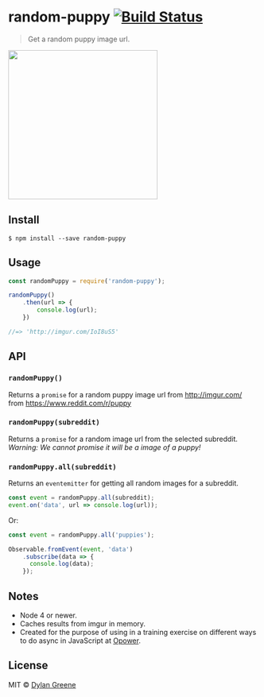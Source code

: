 # random-puppy [![Build Status](https://travis-ci.org/dylang/random-puppy.svg?branch=master)](https://travis-ci.org/dylang/random-puppy)

> Get a random puppy image url.

<img src="http://i.imgur.com/0zZ8m6B.jpg" width="300px">

## Install

```
$ npm install --save random-puppy
```


## Usage

```js
const randomPuppy = require('random-puppy');

randomPuppy()
    .then(url => {
        console.log(url);
    })

//=> 'http://imgur.com/IoI8uS5'
```


## API

### `randomPuppy()`

Returns a `promise` for a random puppy image url from http://imgur.com/ from https://www.reddit.com/r/puppy

### `randomPuppy(subreddit)`

Returns a `promise` for a random image url from the selected subreddit. *Warning: We cannot promise it will be a image of a puppy!*

### `randomPuppy.all(subreddit)`

Returns an `eventemitter` for getting all random images for a subreddit.

```js
const event = randomPuppy.all(subreddit);
event.on('data', url => console.log(url));
```

Or:
```js
const event = randomPuppy.all('puppies');

Observable.fromEvent(event, 'data')
    .subscribe(data => {
      console.log(data);
    });
```

## Notes

* Node 4 or newer.
* Caches results from imgur in memory.
* Created for the purpose of using in a training exercise on different ways to do async in JavaScript at [Opower](https://opower.com/).

## License

MIT © [Dylan Greene](https://github.com/dylang)
